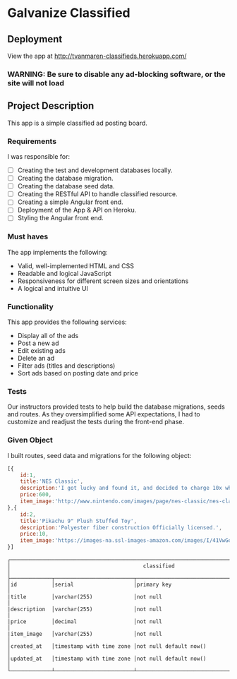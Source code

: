 # Galvanize Classified

## Deployment

View the app at http://tvanmaren-classifieds.herokuapp.com/
### WARNING: Be sure to disable any ad-blocking software, or the site will not load

## Project Description

This app is a simple classified ad posting board.

### Requirements

I was responsible for:

- [ ] Creating the test and development databases locally.
- [ ] Creating the database migration.
- [ ] Creating the database seed data.
- [ ] Creating the RESTful API to handle classified resource.
- [ ] Creating a simple Angular front end.
- [ ] Deployment of the App & API on Heroku.
- [ ] Styling the Angular front end.

### Must haves

The app implements the following:

- Valid, well-implemented HTML and CSS
- Readable and logical JavaScript
- Responsiveness for different screen sizes and orientations
- A logical and intuitive UI

### Functionality

This app provides the following services:

- Display all of the ads
- Post a new ad
- Edit existing ads
- Delete an ad
- Filter ads (titles and descriptions)
- Sort ads based on posting date and price

### Tests

Our instructors provided tests to help build the database migrations, seeds and routes. As they oversimplified some API expectations, I had to customize and readjust the tests during the front-end phase.

### Given Object

I built routes, seed data and migrations for the following object:

```javascript
[{
	id:1,
  	title:'NES Classic',
  	description:'I got lucky and found it, and decided to charge 10x what it was worth.',
	price:600,
	item_image:'http://www.nintendo.com/images/page/nes-classic/nes-classic-edition-box.png'
},{
	id:2,
  	title:'Pikachu 9" Plush Stuffed Toy',
  	description:'Polyester fiber construction Officially licensed.',
	price:10,
	item_image:'https://images-na.ssl-images-amazon.com/images/I/41VwGotRZsL._SY300_.jpg'
}]
```

```text
┌──────────────────────────────────────────────────────────────────────────────────────────┐
│                                          classified                                       │
├─────────────┬─────────────────────────┬──────────────────────────────────────────────────┤
│id           │serial                   │primary key                                       │
|title        │varchar(255)             │not null                                          │
|description  │varchar(255)             │not null                                          │      
|price        │decimal                  │not null                                          │      
|item_image   │varchar(255)             │not null                                          │
│created_at   │timestamp with time zone │not null default now()                            │
│updated_at   │timestamp with time zone │not null default now()                            │
└─────────────┴─────────────────────────┴──────────────────────────────────────────────────┘
```
